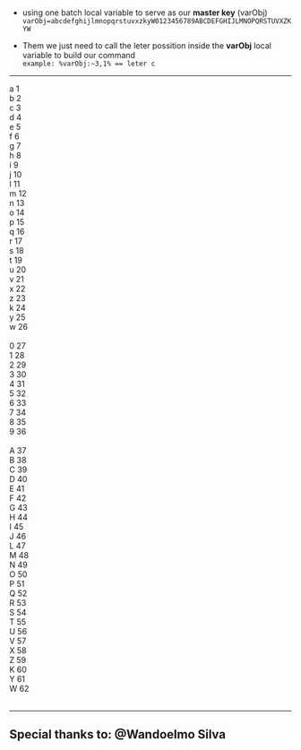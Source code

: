 <br />

- using one batch local variable to serve as our **master key** (varObj)<br />
`varObj=abcdefghijlmnopqrstuvxzkyW0123456789ABCDEFGHIJLMNOPQRSTUVXZKYW`<br />

- Them we just need to call the leter possition inside the **varObj** local variable to build our command<br />
`example: %varObj:~3,1% == leter c`<br />

---

a 1<br />
b 2<br />
c 3<br />
d 4<br />
e 5<br />
f 6<br />
g 7<br />
h 8<br />
i 9<br />
j 10<br />
l 11<br />
m 12<br />
n 13<br />
o 14<br />
p 15<br />
q 16<br />
r 17<br />
s 18<br />
t 19<br />
u 20<br />
v 21<br />
x 22<br />
z 23<br />
k 24<br />
y 25<br />
w 26<br />
<br />
0 27<br />
1 28<br />
2 29<br />
3 30<br />
4 31<br />
5 32<br />
6 33<br />
7 34<br />
8 35<br />
9 36<br />
<br />
A 37<br />
B 38<br />
C 39<br />
D 40<br />
E 41<br />
F 42<br />
G 43<br />
H 44<br />
I 45<br />
J 46<br />
L 47<br />
M 48<br />
N 49<br />
O 50<br />
P 51<br />
Q 52<br />
R 53<br />
S 54<br />
T 55<br />
U 56<br />
V 57<br />
X 58<br />
Z 59<br />
K 60<br />
Y 61<br />
W 62<br />
<br />

---

## Special thanks to: @Wandoelmo Silva

<br />

